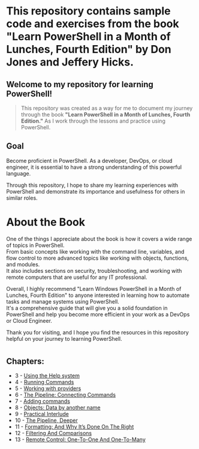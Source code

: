 # This repository contains sample code and exercises from the book "Learn PowerShell in a Month of Lunches, Fourth Edition" by Don Jones and Jeffery Hicks.

## Welcome to my repository for learning PowerShell! <br/>

> This repository was created as a way for me to document my journey through the book **"Learn PowerShell in a Month of Lunches, Fourth Edition."** As I work through the lessons and practice using PowerShell.

## **Goal**

Become proficient in PowerShell. As a developer, DevOps, or cloud engineer, it is essential to have a strong understanding of this powerful language.

Through this repository, I hope to share my learning experiences with PowerShell and demonstrate its importance and usefulness for others in similar roles.

# **About the Book**

One of the things I appreciate about the book is how it covers a wide range of topics in PowerShell. <br/>
From basic concepts like working with the command line, variables, and flow control to more advanced topics like working with objects, functions, and modules. <br/>
It also includes sections on security, troubleshooting, and working with remote computers that are useful for any IT professional.<br/>

Overall, I highly recommend "Learn Windows PowerShell in a Month of Lunches, Fourth Edition" to anyone interested in learning how to automate tasks and manage systems using PowerShell. <br/>It's a comprehensive guide that will give you a solid foundation in PowerShell and help you become more efficient in your work as a DevOps or Cloud Engineer.

Thank you for visiting, and I hope you find the resources in this repository helpful on your journey to learning PowerShell.
</br>

#

## Chapters:

- 3 - [Using the Help system](https://github.com/rodrigo-marcolino/Learn-PowerShell-in-a-Month-of-Lunches-Fourth-Edition/blob/main/Chapter%203/chapter-3.md)
- 4 - [Running Commands](https://github.com/rodrigo-marcolino/Learn-PowerShell-in-a-Month-of-Lunches-Fourth-Edition/blob/main/Chapter%204/chapter-4.md)
- 5 - [Working with providers](https://github.com/rodrigo-marcolino/Learn-PowerShell-in-a-Month-of-Lunches-Fourth-Edition/blob/main/Chapter%205/chapter-5.md)
- 6 - [The Pipeline: Connecting Commands](https://github.com/rodrigo-marcolino/Learn-PowerShell-in-a-Month-of-Lunches-Fourth-Edition/blob/main/Chapter%206/chapter-6.md)
- 7 - [Adding commands](https://github.com/rodrigo-marcolino/Learn-PowerShell-in-a-Month-of-Lunches-Fourth-Edition/blob/main/Chapter%207/chapter-7.md)
- 8 - [Objects: Data by another name](https://github.com/rodrigo-marcolino/Learn-PowerShell-in-a-Month-of-Lunches-Fourth-Edition/blob/main/Chapter%208/chapter-8.md)
- 9 - [Practical Interlude](https://github.com/rodrigo-marcolino/Learn-PowerShell-in-a-Month-of-Lunches-Fourth-Edition/blob/main/Chapter%209/chapter-9.md)
- 10 - [The Pipeline, Deeper](https://github.com/rodrigo-marcolino/Learn-PowerShell-in-a-Month-of-Lunches-Fourth-Edition/blob/main/Chapter%2010/chapter-10.md)
- 11 - [Formatting: And Why It’s Done On The Right](https://github.com/rodrigo-marcolino/Learn-PowerShell-in-a-Month-of-Lunches-Fourth-Edition/blob/main/Chapter%2011/chapter-11.md)
- 12 - [Filtering And Comparisons](https://github.com/rodrigo-marcolino/Learn-PowerShell-in-a-Month-of-Lunches-Fourth-Edition/blob/main/Chapter%2012/chapter-12.md)
- 13 - [Remote Control: One-To-One And One-To-Many](https://github.com/rodrigo-marcolino/Learn-PowerShell-in-a-Month-of-Lunches-Fourth-Edition/blob/main/Chapter%2013/chapter-13.md)
